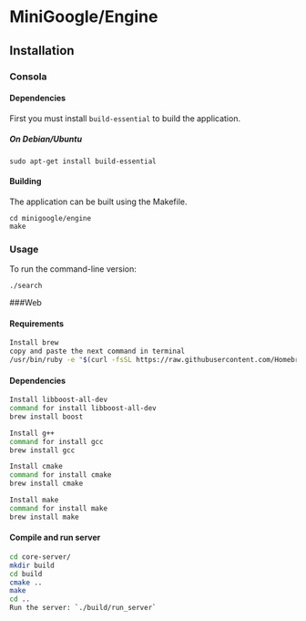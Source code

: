 # MiniGoogle/Engine

## Installation

### Consola 
#### Dependencies
First you must install `build-essential` to build the application.
##### On Debian/Ubuntu 
```
sudo apt-get install build-essential
```
#### Building
The application can be built using the Makefile.
```
cd minigoogle/engine
make
```
### Usage
To run the command-line version:
```
./search
```
###Web
#### Requirements
```sh
Install brew
copy and paste the next command in terminal 
/usr/bin/ruby -e "$(curl -fsSL https://raw.githubusercontent.com/Homebrew/install/master/install)"
```

#### Dependencies
```sh
Install libboost-all-dev
command for install libboost-all-dev
brew install boost
```
```sh
Install g++
command for install gcc 
brew install gcc
```
```sh
Install cmake
command for install cmake
brew install cmake 
```
```sh
Install make
command for install make
brew install make 
```

#### Compile and run server

```sh
cd core-server/
mkdir build
cd build
cmake ..
make
cd ..
Run the server: `./build/run_server`
```



